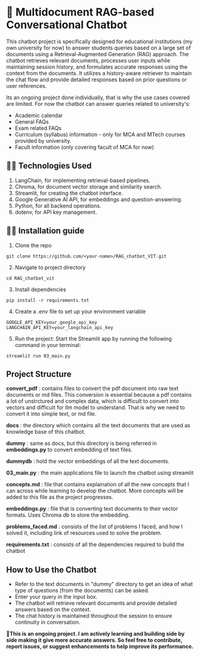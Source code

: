 # :robot: Multidocument RAG-based Conversational Chatbot
This chatbot project is specifically designed for educational institutions (my own university for now) to answer students queries based on a large set of documents using a Retrieval-Augmented Generation (RAG) approach. The chatbot retrieves relevant documents, processes user inputs while maintaining session history, and formulates accurate responses using the context from the documents. It utilizes a history-aware retriever to maintain the chat flow and provide detailed responses based on prior questions or user references. 

Its an ongoing project done individually, that is why the use cases covered are limited. For now the chatbot can answer queries related to university's:
- Academic calendar 
- General FAQs
- Exam related FAQs
- Curriculum (syllabus) information - only for MCA and MTech courses provided by university.
- Facult information (only covering facult of MCA for now)

## :technologist: Technologies Used
1. LangChain, for implementing retrieval-based pipelines.
2. Chroma, for document vector storage and similarity search.
3. Streamlit, for creating the chatbot interface.
4. Google Generative AI API, for embeddings and question-answering.
5. Python, for all backend operations.
6. dotenv, for API key management.

## :technologist: Installation guide 
1. Clone the repo 
```
git clone https://github.com/<your-name>/RAG_chatbot_VIT.git
```
2. Navigate to project directory
```
cd RAG_chatbot_vit
```
3. Install dependencies
```
pip install -r requirements.txt
```
4. Create a .env file to set up your environment variable 
```
GOOGLE_API_KEY=your_google_api_key
LANGCHAIN_API_KEY=your_langchain_api_key
```
5. Run the project: Start the Streamlit app by running the following command in your terminal:
```
streamlit run 03_main.py
```

## Project Structure
**convert_pdf** : contains files to convert the pdf document into raw text documents or md files. This conversion is essential because a pdf contains a lot of unstrctured and complex data, which is difficult to convert into vectors and difficult for llm model to understand. That is why we need to convert it into simple text, or md file. 

**docs** : the directory which contains all the text documents that are used as knowledge base of this chatbot.

**dummy** : same as docs, but this directory is being referred in **embeddings.py** to convert embedding of text files.

**dummydb** : hold the vector embeddings of all the text documents.

**03_main.py** : the main applications file to launch the chatbot using streamlit

**concepts.md** : file that contains explaination of all the new concepts that I can across while learning to develop the chatbot. More concepts will be added to this file as the project progresses.

**embeddings.py** : file that is converting text documents to their vector formats. Uses Chroma db to store the embedding.

**problems_faced.md** : consists of the list of problems I faced, and how I solved it, including link of resources used to solve the problem. 

**requirements.txt** : consists of all the dependencies required to build the chatbot

## How to Use the Chatbot
- Refer to the text documents in "dummy" directory to get an idea of what type of questions (from the documents) can be asked. 
- Enter your query in the input box.
- The chatbot will retrieve relevant documents and provide detailed answers based on the context.
- The chat history is maintained throughout the session to ensure continuity in conversation.


**:dart:This is an ongoing project. I am actively learning and building side by side making it give more accurate answers. So feel free to contribute, report issues, or suggest enhancements to help improve its performance.**